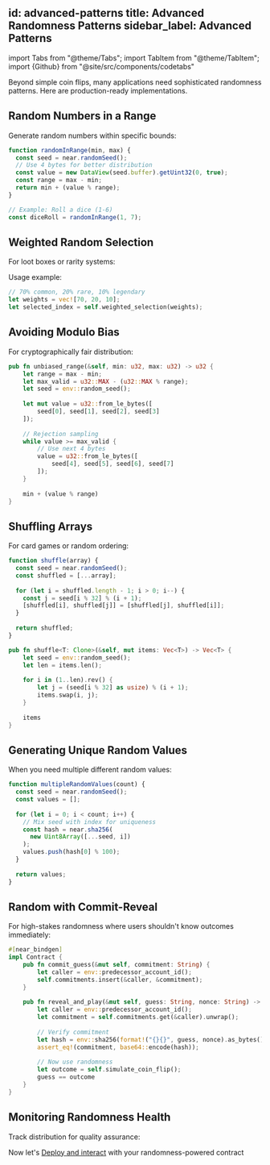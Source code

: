 id: advanced-patterns
title: Advanced Randomness Patterns
sidebar_label: Advanced Patterns
---

import Tabs from "@theme/Tabs";
import TabItem from "@theme/TabItem";
import {Github} from "@site/src/components/codetabs"

Beyond simple coin flips, many applications need sophisticated randomness patterns. Here are production-ready implementations.

## Random Numbers in a Range

Generate random numbers within specific bounds:

<Tabs>
  <TabItem value="js" label="JavaScript" default>

```javascript
function randomInRange(min, max) {
  const seed = near.randomSeed();
  // Use 4 bytes for better distribution
  const value = new DataView(seed.buffer).getUint32(0, true);
  const range = max - min;
  return min + (value % range);
}

// Example: Roll a dice (1-6)
const diceRoll = randomInRange(1, 7);
```

  </TabItem>
  <TabItem value="rust" label="Rust">

<Github language="rust" start="85" end="92" url="https://github.com/near-examples/coin-flip-examples/blob/main/contract-rs/src/lib.rs" />

  </TabItem>
</Tabs>

## Weighted Random Selection

For loot boxes or rarity systems:

<Github language="rust" start="94" end="110" url="https://github.com/near-examples/coin-flip-examples/blob/main/contract-rs/src/lib.rs" />

Usage example:
```rust
// 70% common, 20% rare, 10% legendary
let weights = vec![70, 20, 10];
let selected_index = self.weighted_selection(weights);
```

## Avoiding Modulo Bias

For cryptographically fair distribution:

```rust
pub fn unbiased_range(&self, min: u32, max: u32) -> u32 {
    let range = max - min;
    let max_valid = u32::MAX - (u32::MAX % range);
    let seed = env::random_seed();
    
    let mut value = u32::from_le_bytes([
        seed[0], seed[1], seed[2], seed[3]
    ]);
    
    // Rejection sampling
    while value >= max_valid {
        // Use next 4 bytes
        value = u32::from_le_bytes([
            seed[4], seed[5], seed[6], seed[7]
        ]);
    }
    
    min + (value % range)
}
```

## Shuffling Arrays

For card games or random ordering:

<Tabs>
  <TabItem value="js" label="JavaScript" default>

```javascript
function shuffle(array) {
  const seed = near.randomSeed();
  const shuffled = [...array];
  
  for (let i = shuffled.length - 1; i > 0; i--) {
    const j = seed[i % 32] % (i + 1);
    [shuffled[i], shuffled[j]] = [shuffled[j], shuffled[i]];
  }
  
  return shuffled;
}
```

  </TabItem>
  <TabItem value="rust" label="Rust">

```rust
pub fn shuffle<T: Clone>(&self, mut items: Vec<T>) -> Vec<T> {
    let seed = env::random_seed();
    let len = items.len();
    
    for i in (1..len).rev() {
        let j = (seed[i % 32] as usize) % (i + 1);
        items.swap(i, j);
    }
    
    items
}
```

  </TabItem>
</Tabs>

## Generating Unique Random Values

When you need multiple different random values:

```javascript
function multipleRandomValues(count) {
  const seed = near.randomSeed();
  const values = [];
  
  for (let i = 0; i < count; i++) {
    // Mix seed with index for uniqueness
    const hash = near.sha256(
      new Uint8Array([...seed, i])
    );
    values.push(hash[0] % 100);
  }
  
  return values;
}
```

## Random with Commit-Reveal

For high-stakes randomness where users shouldn't know outcomes immediately:

```rust
#[near_bindgen]
impl Contract {
    pub fn commit_guess(&mut self, commitment: String) {
        let caller = env::predecessor_account_id();
        self.commitments.insert(&caller, &commitment);
    }
    
    pub fn reveal_and_play(&mut self, guess: String, nonce: String) -> bool {
        let caller = env::predecessor_account_id();
        let commitment = self.commitments.get(&caller).unwrap();
        
        // Verify commitment
        let hash = env::sha256(format!("{}{}", guess, nonce).as_bytes());
        assert_eq!(commitment, base64::encode(hash));
        
        // Now use randomness
        let outcome = self.simulate_coin_flip();
        guess == outcome
    }
}
```

## Monitoring Randomness Health

Track distribution for quality assurance:

<Github language="rust" start="112" end="130" url="https://github.com/near-examples/coin-flip-examples/blob/main/contract-rs/src/lib.rs" />

Now let's [Deploy and interact](5-deployment.md) with your randomness-powered contract